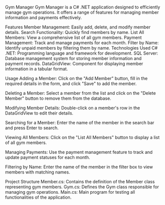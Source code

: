  Gym Manager
Gym Manager is a C# .NET application designed to efficiently manage gym operations. It offers a range of features for managing member information and payments effectively.


Features
Member Management: Easily add, delete, and modify member details.
Search Functionality: Quickly find members by name.
List All Members: View a comprehensive list of all gym members.
Payment Management: Track and manage payments for each month.
Filter by Name: Identify unpaid members by filtering them by name.
Technologies Used
C# .NET: Programming language and framework for development.
SQL Server: Database management system for storing member information and payment records.
DataGridView: Component for displaying member information in a tabular format.



Usage
Adding a Member: Click on the "Add Member" button, fill in the required details in the form, and click "Save" to add the member.

Deleting a Member: Select a member from the list and click on the "Delete Member" button to remove them from the database.

Modifying Member Details: Double-click on a member's row in the DataGridView to edit their details.

Searching for a Member: Enter the name of the member in the search bar and press Enter to search.

Viewing All Members: Click on the "List All Members" button to display a list of all gym members.

Managing Payments: Use the payment management feature to track and update payment statuses for each month.

Filtering by Name: Enter the name of the member in the filter box to view members with matching names.



Project Structure
Member.cs: Contains the definition of the Member class representing gym members.
Gym.cs: Defines the Gym class responsible for managing gym operations.
Main.cs: Main program for testing all functionalities of the application.
